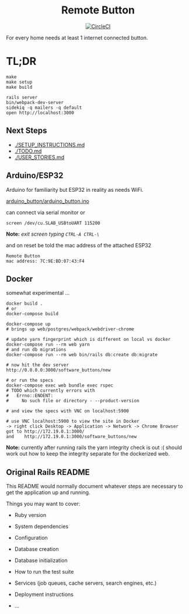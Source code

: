 <h1 align="center">Remote Button</h1>

<div align="center">

[![CircleCI](https://circleci.com/gh/failure-driven/remote-button.svg?style=svg)](https://circleci.com/gh/failure-driven/remote-button)

</div>

For every home needs at least 1 internet connected button.

# TL;DR

```
make
make setup
make build
```

```
rails server
bin/webpack-dev-server
sidekiq -q mailers -q default
open http://localhost:3000
```

## Next Steps

- [./SETUP_INSTRUCTIONS.md](./SETUP_INSTRUCTIONS.md)
- [./TODO.md](./TODO.md)
- [./USER_STORIES.md](./USER_STORIES.md)

## Arduino/ESP32

Arduino for familiarity but ESP32 in reality as needs WiFi.

[arduino_button/arduino_button.ino](arduino_button/arduino_button.ino)

can connect via serial monitor or

```
screen /dev/cu.SLAB_USBtoUART 115200
```

**Note:** _exit screen typing `CTRL-A CTRL-\`_

and on reset be told the mac address of the attached ESP32

```
Remote Button
mac address: 7C:9E:BD:07:43:F4
```

## Docker

somewhat experimental ...

```
docker build .
# or
docker-compose build

docker-compose up
# brings up web/postgres/webpack/webdriver-chrome

# update yarn fingerprint which is different on local vs docker
docker-compose run --rm web yarn
# and run db migrations
docker-compose run --rm web bin/rails db:create db:migrate

# now hit the dev server
http://0.0.0.0:3000/software_buttons/new

# or run the specs
docker-compose exec web bundle exec rspec
# TODO which currently errors with
#   Errno::ENOENT:
#     No such file or directory - --product-version

# and view the specs with VNC on localhost:5900

# use VNC localhost:5900 to view the site in Docker
-> right click Desktop -> Application -> Network -> Chrome Browser
got to http://172.19.0.1:3000/
and    http://172.19.0.1:3000/software_buttons/new
```

**Note:** currently after running rails the yarn integrity check is out :( should work out how to keep the integrity separate for the dockerized web.

## Original Rails README

This README would normally document whatever steps are necessary to get the
application up and running.

Things you may want to cover:

- Ruby version

- System dependencies

- Configuration

- Database creation

- Database initialization

- How to run the test suite

- Services (job queues, cache servers, search engines, etc.)

- Deployment instructions

- ...
